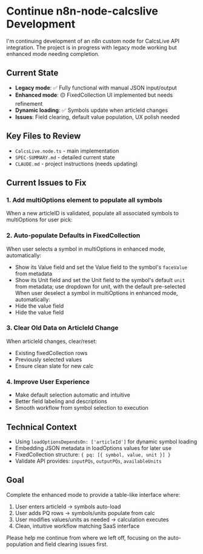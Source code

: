 # Continue n8n-node-calcslive Development

I'm continuing development of an n8n custom node for CalcsLive API integration. The project is in progress with legacy mode working but enhanced mode needing completion.

## Current State
- **Legacy mode**: ✅ Fully functional with manual JSON input/output
- **Enhanced mode**: 🟡 FixedCollection UI implemented but needs refinement
- **Dynamic loading**: ✅ Symbols update when articleId changes
- **Issues**: Field clearing, default value population, UX polish needed

## Key Files to Review
- `CalcsLive.node.ts` - main implementation 
- `SPEC-SUMMARY.md` - detailed current state
- `CLAUDE.md` - project instructions (needs updating)

## Current Issues to Fix

### 1. Add multiOptions element to populate all symbols
When a new articleID is validated, populate all associated symbols to multiOptions for user pick:

### 2. Auto-populate Defaults in FixedCollection
When user selects a symbol in multiOptions in enhanced mode, automatically:
- Show its Value field and set the Value field to the symbol's `faceValue` from metadata
- Show its Unit field and set the Unit field to the symbol's default `unit` from metadata; use dropdown for unit, with the default pre-selected 
When user deselect a symbol in multiOptions in enhanced mode, automatically:
- Hide the value field
- Hide the value field

### 3. Clear Old Data on ArticleId Change  
When articleId changes, clear/reset:
- Existing fixedCollection rows
- Previously selected values
- Ensure clean slate for new calc

### 4. Improve User Experience
- Make default selection automatic and intuitive
- Better field labeling and descriptions
- Smooth workflow from symbol selection to execution

## Technical Context
- Using `loadOptionsDependsOn: ['articleId']` for dynamic symbol loading
- Embedding JSON metadata in loadOptions values for later use
- FixedCollection structure: `{ pq: [{ symbol, value, unit }] }`
- Validate API provides: `inputPQs`, `outputPQs`, `availableUnits`

## Goal
Complete the enhanced mode to provide a table-like interface where:
1. User enters articleId → symbols auto-load
2. User adds PQ rows → symbols/units populate from calc  
3. User modifies values/units as needed → calculation executes
4. Clean, intuitive workflow matching SaaS interface

Please help me continue from where we left off, focusing on the auto-population and field clearing issues first.